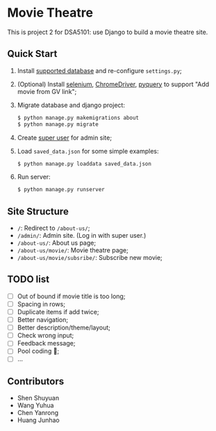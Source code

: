 # Movie Theatre

This is project 2 for DSA5101: use Django to build a movie theatre site.

## Quick Start

1. Install [supported database](https://docs.djangoproject.com/en/4.1/topics/install/#database-installation) and re-configure `settings.py`;
2. (Optional) Install [selenium](https://pypi.org/project/selenium/), [ChromeDriver](https://chromedriver.chromium.org/), [pyquery](https://pypi.org/project/pyquery/) to support "Add movie from GV link";
3. Migrate database and django project:

   ```bash
   $ python manage.py makemigrations about
   $ python manage.py migrate
   ```
4. Create [super user](https://docs.djangoproject.com/en/4.1/intro/tutorial02/#creating-an-admin-user) for admin site;
5. Load `saved_data.json` for some simple examples:

   ```bash
   $ python manage.py loaddata saved_data.json
   ```
6. Run server:

   ```bash
   $ python manage.py runserver
   ```

## Site Structure

- `/`: Redirect to `/about-us/`;
- `/admin/`: Admin site. (Log in with super user.)
- `/about-us/`: About us page;
- `/about-us/movie/`: Movie theatre page;
- `/about-us/movie/subsribe/`: Subscribe new movie;

## TODO list

- [ ] Out of bound if movie title is too long;
- [ ] Spacing in rows;
- [ ] Duplicate items if add twice;
- [ ] Better navigation;
- [ ] Better description/theme/layout;
- [ ] Check wrong input;
- [ ] Feedback message;
- [ ] Pool coding :smiling_face_with_tear:;
- [ ] ...

## Contributors

- Shen Shuyuan
- Wang Yuhua
- Chen Yanrong
- Huang Junhao
